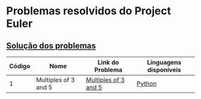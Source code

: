 # Problemas resolvidos do Project Euler

## [Solução dos problemas](SOLUÇÕES.md)

|Código|Nome|Link do Problema|Linguagens disponíveis|
|------|----|----------------|----------------------|
|1     |Multiples of 3 and 5|[Multiples of 3 and 5](https://projecteuler.net/problem=1)|[Python](Python/Multiples%20of%203%20and%205.py)|
